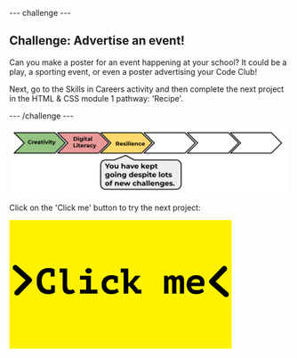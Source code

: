 --- challenge ---
## Challenge: Advertise an event!
Can you make a poster for an event happening at your school? It could be a play, a sporting event, or even a poster advertising your Code Club!

Next, go to the Skills in Careers activity and then complete the next project in the HTML & CSS module 1 pathway: 'Recipe'.

--- /challenge ---

![progress bar](images/h1-3.png)

Click on the 'Click me' button to try the next project:

<a href="https://codeclub.org/en/html1">
<img src="images/Clickme.png">
